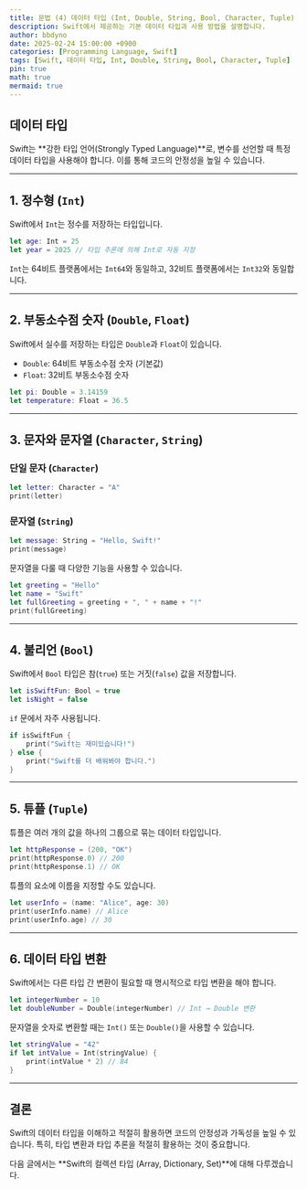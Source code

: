 ```yaml
---
title: 문법 (4) 데이터 타입 (Int, Double, String, Bool, Character, Tuple)
description: Swift에서 제공하는 기본 데이터 타입과 사용 방법을 설명합니다.
author: bbdyno
date: 2025-02-24 15:00:00 +0900
categories: [Programming Language, Swift]
tags: [Swift, 데이터 타입, Int, Double, String, Bool, Character, Tuple]
pin: true
math: true
mermaid: true
---
```


## 데이터 타입

Swift는 **강한 타입 언어(Strongly Typed Language)**로, 변수를 선언할 때 특정 데이터 타입을 사용해야 합니다. 이를 통해 코드의 안정성을 높일 수 있습니다.

---

## 1. 정수형 (`Int`)

Swift에서 `Int`는 정수를 저장하는 타입입니다.

```swift
let age: Int = 25
let year = 2025 // 타입 추론에 의해 Int로 자동 지정
```

`Int`는 64비트 플랫폼에서는 `Int64`와 동일하고, 32비트 플랫폼에서는 `Int32`와 동일합니다.

---

## 2. 부동소수점 숫자 (`Double`, `Float`)

Swift에서 실수를 저장하는 타입은 `Double`과 `Float`이 있습니다.

- `Double`: 64비트 부동소수점 숫자 (기본값)
- `Float`: 32비트 부동소수점 숫자

```swift
let pi: Double = 3.14159
let temperature: Float = 36.5
```

---

## 3. 문자와 문자열 (`Character`, `String`)

### 단일 문자 (`Character`)

```swift
let letter: Character = "A"
print(letter)
```

### 문자열 (`String`)

```swift
let message: String = "Hello, Swift!"
print(message)
```

문자열을 다룰 때 다양한 기능을 사용할 수 있습니다.

```swift
let greeting = "Hello"
let name = "Swift"
let fullGreeting = greeting + ", " + name + "!"
print(fullGreeting)
```

---

## 4. 불리언 (`Bool`)

Swift에서 `Bool` 타입은 참(`true`) 또는 거짓(`false`) 값을 저장합니다.

```swift
let isSwiftFun: Bool = true
let isNight = false
```

`if` 문에서 자주 사용됩니다.

```swift
if isSwiftFun {
    print("Swift는 재미있습니다!")
} else {
    print("Swift를 더 배워봐야 합니다.")
}
```

---

## 5. 튜플 (`Tuple`)

튜플은 여러 개의 값을 하나의 그룹으로 묶는 데이터 타입입니다.

```swift
let httpResponse = (200, "OK")
print(httpResponse.0) // 200
print(httpResponse.1) // OK
```

튜플의 요소에 이름을 지정할 수도 있습니다.

```swift
let userInfo = (name: "Alice", age: 30)
print(userInfo.name) // Alice
print(userInfo.age) // 30
```

---

## 6. 데이터 타입 변환

Swift에서는 다른 타입 간 변환이 필요할 때 명시적으로 타입 변환을 해야 합니다.

```swift
let integerNumber = 10
let doubleNumber = Double(integerNumber) // Int → Double 변환
```

문자열을 숫자로 변환할 때는 `Int()` 또는 `Double()`을 사용할 수 있습니다.

```swift
let stringValue = "42"
if let intValue = Int(stringValue) {
    print(intValue * 2) // 84
}
```

---

## 결론

Swift의 데이터 타입을 이해하고 적절히 활용하면 코드의 안정성과 가독성을 높일 수 있습니다. 특히, 타입 변환과 타입 추론을 적절히 활용하는 것이 중요합니다.

다음 글에서는 **Swift의 컬렉션 타입 (Array, Dictionary, Set)**에 대해 다루겠습니다.
